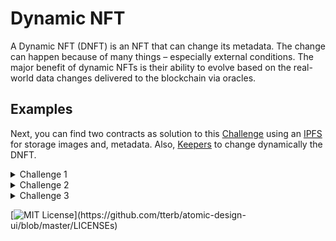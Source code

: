 
# Dynamic NFT

A Dynamic NFT (DNFT) is an NFT that can change its metadata. The change can happen because of many things – especially external conditions. The major benefit of dynamic NFTs is their ability to evolve based on the real-world data changes delivered to the blockchain via oracles.

## Examples

Next, you can find two contracts as solution to this [Challenge](https://github.com/Oriplus/solidity-eth-challenge/blob/main/Retos.md) using an [IPFS](https://www.pinata.cloud/) for storage images and, metadata. Also,
[Keepers](https://keepers.chain.link/) to change dynamically the DNFT.


<details>
<summary>Challenge 1</summary>

## [KeeperFlower](https://github.com/Oriplus/retoDNFT/blob/main/contracts/KeeperFlower.sol)

It's a DNFT that shows three stages of flower growth:

    1. Seed
    2. Sprout
    3. Bloom

After contract deployment(Remix) with an interval of 5 min in [Rinkeby](https://rinkeby.etherscan.io/address/0x70da28b73c9361b3b709feb4af8dd0e4fda19918#code), an [Upkeeper](https://keepers.chain.link/rinkeby/64023018647980276003552894717984562307962781051787609086304742503427314831054) was created with the 'Custom Logic' option:

    1. Contract address: 0x70dA28b73c9361b3b709feB4AF8dd0E4fdA19918
    2. Name: Flower 
    3. Gas Limit: 200000
    4. Starting balance (LINK): 5
    5. Email
    6. Project Name: Flower

Final result on [OpenSea](https://testnets.opensea.io/assets/rinkeby/0x70da28b73c9361b3b709feb4af8dd0e4fda19918/0) 


[Metadata](https://github.com/Oriplus/retoDNFT/tree/reto/Metadata%20templates/flower-metadata)

[Images](https://github.com/Oriplus/retoDNFT/tree/reto/image/flower-img)

Check this contract [here](https://rinkeby.etherscan.io/address/0x70da28b73c9361b3b709feb4af8dd0e4fda19918#code)

</details>

<details>
<summary>Challenge 2</summary>

## [KeeperOrder](https://github.com/Oriplus/retoDNFT/blob/main/contracts/KeeperOrder.sol)
It's a DNFT that shows five stages of an order for customers who shop online and want to see the whole process of their purchase, giving them a better shopping experience because they can track their orders.

Order status are:

    1. Created
    2. Processed
    3. Prepared
    4. Shipped
    5. Delivered

After contract deployment(Remix) with an interval of 5 min in [Rinkeby](https://rinkeby.etherscan.io/address/0x5a742e312dd6a1ac25a1ffd592b0283f28a6bc79), an [Upkeeper](https://keepers.chain.link/rinkeby/71691115880082957428526168619259509085587374252898502305905310667257692303589) was created with the 'Custom Logic' option:

    1. Contract address: 0x5a742e312dd6a1ac25a1ffd592b0283f28a6bc79
    2. Name: Order 
    3. Gas Limit: 200000
    4. Starting balance (LINK): 5
    5. Email
    6. Project Name: Order

Final result on [OpenSea](https://testnets.opensea.io/assets/rinkeby/0x5a742e312dd6a1ac25a1ffd592b0283f28a6bc79/0): 

<img src="https://github.com/Oriplus/retoDNFT/blob/reto/image/order-img/opensea-1.png" width="500" height="500" />
<img src="https://github.com/Oriplus/retoDNFT/blob/reto/image/order-img/opensea-2.png" width="500" height="500" />
<img src="https://github.com/Oriplus/retoDNFT/blob/reto/image/order-img/opensea-3.png" width="500" height="500" />
<img src="https://github.com/Oriplus/retoDNFT/blob/reto/image/order-img/opensea-4.png" width="500" height="500" />
<img src="https://github.com/Oriplus/retoDNFT/blob/reto/image/order-img/opensea-5.png" width="500" height="500" />



[Metadata](https://github.com/Oriplus/retoDNFT/tree/reto/Metadata%20templates/order-metadata)

[Images](https://github.com/Oriplus/retoDNFT/tree/reto/image/order-img)

Check this contract [here](https://rinkeby.etherscan.io/address/0x5a742e312dd6a1ac25a1ffd592b0283f28a6bc79)

</details>

<details>
<summary>Challenge 3</summary>

## [Magic Pets](https://github.com/Oriplus/magic-pets-interface)
Magic Pets is a collection of Dynamic NFTs to raise funds. The contract owns the NFT once minted. At first, it is an egg that will change into an animal when purchased. Data is stored using IPFS

Visit [Magic Pets](https://wispy-bar-9298.on.fleek.co/)

</details>

[![MIT License](https://img.shields.io/apm/l/atomic-design-ui.svg?)](https://github.com/tterb/atomic-design-ui/blob/master/LICENSEs)


